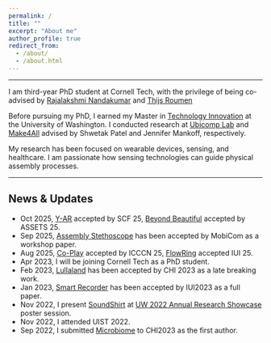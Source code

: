 ```yaml
---
permalink: /
title: ""
excerpt: "About me"
author_profile: true
redirect_from: 
  - /about/
  - /about.html
---
```



------
I am third-year PhD student at Cornell Tech, with the privilege of being co-advised by [Rajalakshmi Nandakumar](https://infosci.cornell.edu/~rajalakshmi/) and [Thijs Roumen](http://thijsroumen.eu/)

Before pursuing my PhD, I earned my Master in [Technology Innovation](https://gix.uw.edu/) at the University of Washington. I conducted research at [Ubicomp Lab](https://ubicomplab.cs.washington.edu/) and [Make4All](https://make4all.org/) advised by Shwetak Patel and Jennifer Mankoff, respectively. 

My research has been focused on wearable devices, sensing, and healthcare. I am passionate how sensing technologies can guide physical assembly processes. 

------
## News & Updates
+ Oct 2025, [Y-AR](https://arxiv.org/abs/2410.23540) accepted by SCF 25, [Beyond Beautiful](https://dl.acm.org/doi/10.1145/3663547.3746336) accepted by ASSETS 25. 
+ Sep 2025, [Assembly Stethoscope](https://dl.acm.org/doi/abs/10.1145/3737901.3768368) has been accepted by MobiCom as a workshop paper. 
+ Aug 2025, [Co-Play](https://ieeexplore.ieee.org/abstract/document/11134003) accepted by ICCCN 25, [FlowRing](https://dl.acm.org/doi/full/10.1145/3743706) accepted IUI 25.
+ Apr 2023, I will be joining Cornell Tech as a PhD student.
+ Feb 2023, [Lullaland](https://boliu97.github.io/portfolio/Lulaland/) has been accepted by CHI 2023 as a late breaking work.
+ Jan 2023, [Smart Recorder](https://boliu97.github.io/portfolio/SmartRecorder/) has been accepted by IUI2023 as a full paper.
+ Nov 2022, I present [SoundShirt](https://boliu97.github.io/portfolio/SoundShirt/) at [UW 2022 Annual Research Showcase](https://www.cs.washington.edu/industrial_affiliates/meetings/2022) poster session.
+ Nov 2022, I attended UIST 2022.
+ Sep 2022, I submitted [Microbiome](https://boliu97.github.io/portfolio/microbiome/) to CHI2023 as the first author.


